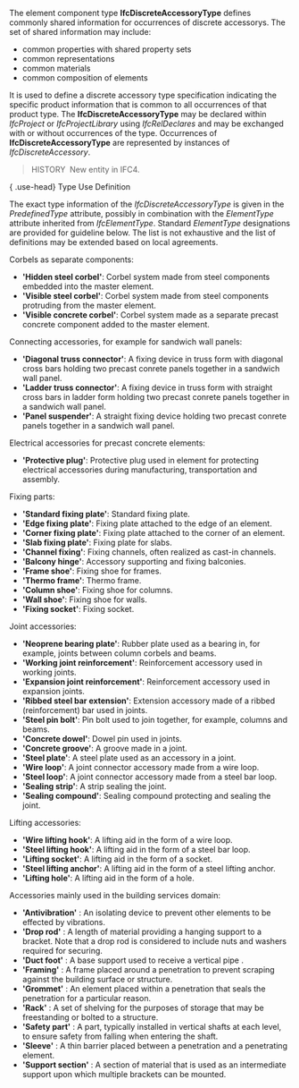 ﻿The element component type **IfcDiscreteAccessoryType** defines commonly shared information for occurrences of discrete accessorys. The set of shared information may include:

* common properties with shared property sets
* common representations
* common materials
* common composition of elements

It is used to define a discrete accessory type specification indicating the specific product information that is common to all occurrences of that product type. The **IfcDiscreteAccessoryType** may be declared within _IfcProject_ or _IfcProjectLibrary_ using _IfcRelDeclares_ and may be exchanged with or without occurrences of the type. Occurrences of **IfcDiscreteAccessoryType** are represented by instances of _IfcDiscreteAccessory_.

> HISTORY&nbsp; New entity in IFC4.

{ .use-head}
Type Use Definition

The exact type information of the _IfcDiscreteAccessoryType_ is given in the _PredefinedType_ attribute, possibly in combination with the _ElementType_ attribute inherited from _IfcElementType_. Standard _ElementType_ designations are provided for guideline below. The list is not exhaustive and the list of definitions may be extended based on local agreements.

Corbels as separate components:

*  **'Hidden steel corbel'**: Corbel system made from steel components embedded into the master element. 
*  **'Visible steel corbel'**: Corbel system made from steel components protruding from the master element. 
*  **'Visible concrete corbel'**: Corbel system made as a separate precast concrete component added to the master element. 

Connecting accessories, for example for sandwich wall panels:

*  **'Diagonal truss connector'**: A fixing device in truss form with diagonal cross bars holding two precast conrete panels together in a sandwich wall panel. 
*  **'Ladder truss connector'**: A fixing device in truss form with straight cross bars in ladder form holding two precast conrete panels together in a sandwich wall panel. 
*  **'Panel suspender'**: A straight fixing device holding two precast conrete panels together in a sandwich wall panel. 

Electrical accessories for precast concrete elements:

*  **'Protective plug'**: Protective plug used in element for protecting electrical accessories during manufacturing, transportation and assembly. 

Fixing parts:

*  **'Standard fixing plate'**: Standard fixing plate. 
*  **'Edge fixing plate'**: Fixing plate attached to the edge of an element. 
*  **'Corner fixing plate'**: Fixing plate attached to the corner of an element. 
*  **'Slab fixing plate'**: Fixing plate for slabs. 
*  **'Channel fixing'**: Fixing channels, often realized as cast-in channels. 
*  **'Balcony hinge'**: Accessory supporting and fixing balconies. 
*  **'Frame shoe'**: Fixing shoe for frames. 
*  **'Thermo frame'**: Thermo frame. 
*  **'Column shoe'**: Fixing shoe for columns. 
*  **'Wall shoe'**: Fixing shoe for walls. 
*  **'Fixing socket'**: Fixing socket. 

Joint accessories:

*  **'Neoprene bearing plate'**: Rubber plate used as a bearing in, for example, joints between column corbels and beams. 
*  **'Working joint reinforcement'**: Reinforcement accessory used in working joints. 
*  **'Expansion joint reinforcement'**: Reinforcement accessory used in expansion joints. 
*  **'Ribbed steel bar extension'**: Extension accessory made of a ribbed (reinforcement) bar used in joints. 
*  **'Steel pin bolt'**: Pin bolt used to join together, for example, columns and beams. 
*  **'Concrete dowel'**: Dowel pin used in joints. 
*  **'Concrete groove'**: A groove made in a joint. 
*  **'Steel plate'**: A steel plate used as an accessory in a joint. 
*  **'Wire loop'**: A joint connector accessory made from a wire loop. 
*  **'Steel loop'**: A joint connector accessory made from a steel bar loop. 
*  **'Sealing strip'**: A strip sealing the joint. 
*  **'Sealing compound'**: Sealing compound protecting and sealing the joint. 

Lifting accessories:

*  **'Wire lifting hook'**: A lifting aid in the form of a wire loop. 
*  **'Steel lifting hook'**: A lifting aid in the form of a steel bar loop. 
*  **'Lifting socket'**: A lifting aid in the form of a socket. 
*  **'Steel lifting anchor'**: A lifting aid in the form of a steel lifting anchor. 
*  **'Lifting hole'**: A lifting aid in the form of a hole. 

Accessories mainly used in the building services domain:

*  **'Antivibration'** : An isolating device to prevent other elements to be effected by vibrations. 
*  **'Drop rod'** : A length of material providing a hanging support to a bracket. Note that a drop rod is considered to include nuts and washers required for securing. 
*  **'Duct foot'** : A base support used to receive a vertical pipe . 
*  **'Framing'** : A frame placed around a penetration to prevent scraping against the building surface or structure. 
*  **'Grommet'** : An element placed within a penetration that seals the penetration for a particular reason. 
*  **'Rack'** : A set of shelving for the purposes of storage that may be freestanding or bolted to a structure. 
*  **'Safety part'** : A part, typically installed in vertical shafts at each level, to ensure safety from falling when entering the shaft. 
*  **'Sleeve'** : A thin barrier placed between a penetration and a penetrating element. 
*  **'Support section'** : A section of material that is used as an intermediate support upon which multiple brackets can be mounted.
